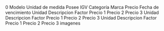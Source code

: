 0	Modelo	Unidad de medida	Posee IGV	Categoría	Marca	Precio	Fecha de vencimiento	Unidad	Descripcion	Factor	Precio 1	Precio 2	Precio 3	Unidad	Descripcion	Factor	Precio 1	Precio 2	Precio 3	Unidad	Descripcion	Factor	Precio 1	Precio 2	Precio 3	imagenes
